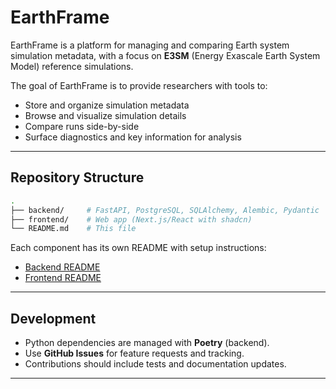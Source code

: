 # EarthFrame

EarthFrame is a platform for managing and comparing Earth system simulation metadata, with a focus on **E3SM** (Energy Exascale Earth System Model) reference simulations.

The goal of EarthFrame is to provide researchers with tools to:

- Store and organize simulation metadata
- Browse and visualize simulation details
- Compare runs side-by-side
- Surface diagnostics and key information for analysis

---

## Repository Structure

```bash
.
├── backend/     # FastAPI, PostgreSQL, SQLAlchemy, Alembic, Pydantic
├── frontend/    # Web app (Next.js/React with shadcn)
└── README.md    # This file
```

Each component has its own README with setup instructions:

- [Backend README](./backend/README.md)
- [Frontend README](./frontend/README.md)

---

## Development

- Python dependencies are managed with **Poetry** (backend).
- Use **GitHub Issues** for feature requests and tracking.
- Contributions should include tests and documentation updates.

---

<!-- Add License -->
